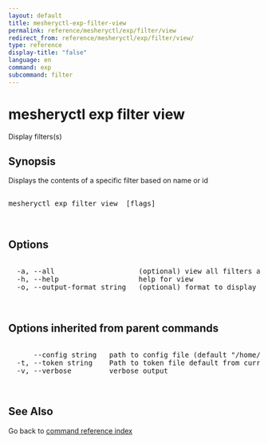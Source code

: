 ```yaml
---
layout: default
title: mesheryctl-exp-filter-view
permalink: reference/mesheryctl/exp/filter/view
redirect_from: reference/mesheryctl/exp/filter/view/
type: reference
display-title: "false"
language: en
command: exp
subcommand: filter
---
```


# mesheryctl exp filter view

Display filters(s)

## Synopsis

Displays the contents of a specific filter based on name or id

<pre class='codeblock-pre'>
<div class='codeblock'>
mesheryctl exp filter view <filter name> [flags]

</div>
</pre> 

## Options

<pre class='codeblock-pre'>
<div class='codeblock'>
  -a, --all                    (optional) view all filters available
  -h, --help                   help for view
  -o, --output-format string   (optional) format to display in [json|yaml] (default "yaml")

</div>
</pre>

## Options inherited from parent commands

<pre class='codeblock-pre'>
<div class='codeblock'>
      --config string   path to config file (default "/home/admin-pc/.meshery/config.yaml")
  -t, --token string    Path to token file default from current context
  -v, --verbose         verbose output

</div>
</pre>

## See Also

Go back to [command reference index](/reference/mesheryctl/) 
